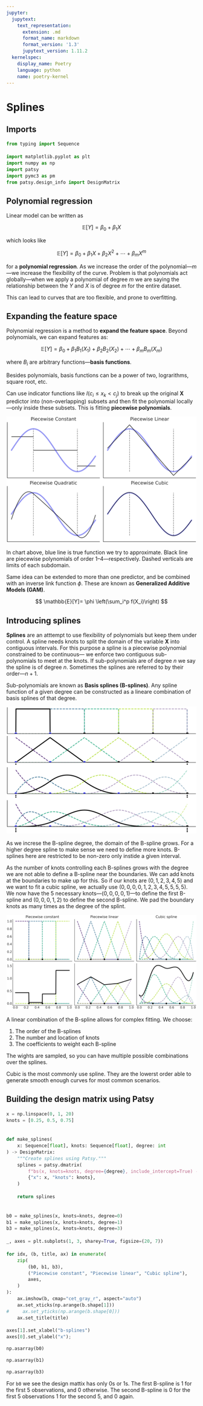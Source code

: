 ```yaml
---
jupyter:
  jupytext:
    text_representation:
      extension: .md
      format_name: markdown
      format_version: '1.3'
      jupytext_version: 1.11.2
  kernelspec:
    display_name: Poetry
    language: python
    name: poetry-kernel
---
```


<!-- #region tags=[] -->
# Splines
<!-- #endregion -->

<!-- #region tags=[] -->
## Imports
<!-- #endregion -->

```python
from typing import Sequence

import matplotlib.pyplot as plt
import numpy as np
import patsy
import pymc3 as pm
from patsy.design_info import DesignMatrix
```

## Polynomial regression


Linear model can be written as

$$
\mathbb{E}[Y]= \beta_0 + \beta_1 X
$$

which looks like

$$
\mathbb{E}[Y]= \beta_0 + \beta_1 X + \beta_2 X^2 + \cdots + \beta_m X^m
$$

for a **polynomial regression**.
As we increase the order of the polynomial—$m$—we
increase the flexibility of the curve.
Problem is that polynomials act globally—when
we apply a polynomial of degree $m$
we are saying the relationship between the $Y$ and $X$ is of degree $m$
for the entire dataset.

This can lead to curves that are too flexible,
and prone to overfitting.

<!-- #region tags=[] -->
## Expanding the feature space
<!-- #endregion -->

Polynomial regression
is a method to **expand the feature space**.
Beyond polynomials,
we can expand features as:

$$
\mathbb{E}[Y]= \beta_0 + \beta_1 B_{1}(X_{1}) + \beta_2 B_{2}(X_{2}) + \cdots + \beta_m B_{m}(X_{m})
$$

where $B_i$ are arbitrary functions—**basis
functions**.

Besides polynomials,
basis functions
can be a power of two,
lograrithms,
square root,
etc.

Can use indicator functions
like $I(c_i \leq x_k < c_j)$
to break up the original $\boldsymbol{X}$ predictor into (non-overlapping) subsets
and then fit the polynomial locally—only
inside these subsets.
This is fitting **piecewise polynomials**.

![piecewise](images/chapter_5/piecewise.png)

In chart above,
blue line is true function we try to approximate.
Black line are piecewise polynomials of order 1–4—respectively.
Dashed verticals are limits of each subdomain.

Same idea can be extended to more than one predictor,
and be combined with an inverse link function $\phi$.
These are known as **Generalized Additive Models (GAM)**.

$$
\mathbb{E}[Y]= \phi \left(\sum_i^p f(X_i)\right)
$$



## Introducing splines


**Splines** are an atttempt to use flexibility of polynomials
but keep them under control.
A spline needs knots
to split the domain of the variable $\boldsymbol{X}$ into contiguous intervals.
For this purpose a spline is a piecewise polynomial constrained to be continuous—
we enforce two contiguous sub-polynomials to meet at the knots.
If sub-polynomials are of degree $n$
we say the spline is of degree $n$.
Sometimes the splines are referred to by their order—$n + 1$.

Sub-polynomials are known as **Basis splines (B-splines)**.
Any spline function of a given degree
can be constructed as a lineare combination of basis splines of that degree.

![splines basis](images/chapter_5/splines_basis.png)

As we increse the B-spline degree,
the domain of the B-spline grows.
For a higher degree spline to make sense
we need to define more knots.
B-splines here are restricted to be non-zero only
instide a given interval.

As the number of knots controlling each B-splines grows with the degree
we are not able to define a B-spline near the boundaries.
We can add knots at the boundaries to make up for this.
So if our knots are $(0,1,2,3,4,5)$
and we want to fit a cubic spline,
we actually use $(0,0,0,0,1,2,3,4,5,5,5,5)$.
We now have the 5 necessary knots—$(0,0,0,0,1)$—to
define the first B-spline
and $(0,0,0,1,2)$ to define the second B-spline.
We pad the boundary knots as many times as the degree of the splint.

![splines weighted](images/chapter_5/splines_weighted.png)

A linear combination of the B-spline
allows for complex fitting.
We choose:

1. The order of the B-splines
2. The number and location of knots
3. The coefficients to weight each B-spline

The wights are sampled,
so you can have multiple possible combinations over the splines.

Cubic is the most commonly use spline.
They are the lowerst order able to generate smooth enough curves
for most common scenarios.


## Building the design matrix using Patsy

```python
x = np.linspace(0, 1, 20)
knots = [0.25, 0.5, 0.75]


def make_splines(
    x: Sequence[float], knots: Sequence[float], degree: int
) -> DesignMatrix:
    """Create splines using Patsy."""
    splines = patsy.dmatrix(
        f"bs(x, knots=knots, degree={degree}, include_intercept=True) - 1",
        {"x": x, "knots": knots},
    )

    return splines


b0 = make_splines(x, knots=knots, degree=0)
b1 = make_splines(x, knots=knots, degree=1)
b3 = make_splines(x, knots=knots, degree=3)

_, axes = plt.subplots(1, 3, sharey=True, figsize=(20, 7))

for idx, (b, title, ax) in enumerate(
    zip(
        (b0, b1, b3),
        ("Piecewise constant", "Piecewise linear", "Cubic spline"),
        axes,
    )
):
    ax.imshow(b, cmap="cet_gray_r", aspect="auto")
    ax.set_xticks(np.arange(b.shape[1]))
#     ax.set_yticks(np.arange(b.shape[0]))
    ax.set_title(title)

axes[1].set_xlabel("b-splines")
axes[0].set_ylabel("x");
```

```python
np.asarray(b0)
```

```python
np.asarray(b1)
```

```python
np.asarray(b3)
```

For `b0`
we see the design mattix has only 0s or 1s.
The first B-spline is 1 for the first 5 observations,
and 0 otherwise.
The second B-spline
is 0 for the first 5 observations
1 for the second 5,
and 0 again.
